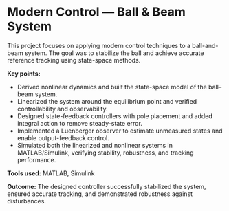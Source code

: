 

# Modern Control — Ball & Beam System

This project focuses on applying modern control techniques to a ball-and-beam system. The goal was to stabilize the ball and achieve accurate reference tracking using state-space methods.

**Key points:**

* Derived nonlinear dynamics and built the state-space model of the ball–beam system.
* Linearized the system around the equilibrium point and verified controllability and observability.
* Designed state-feedback controllers with pole placement and added integral action to remove steady-state error.
* Implemented a Luenberger observer to estimate unmeasured states and enable output-feedback control.
* Simulated both the linearized and nonlinear systems in MATLAB/Simulink, verifying stability, robustness, and tracking performance.

**Tools used:** MATLAB, Simulink

**Outcome:** The designed controller successfully stabilized the system, ensured accurate tracking, and demonstrated robustness against disturbances.

